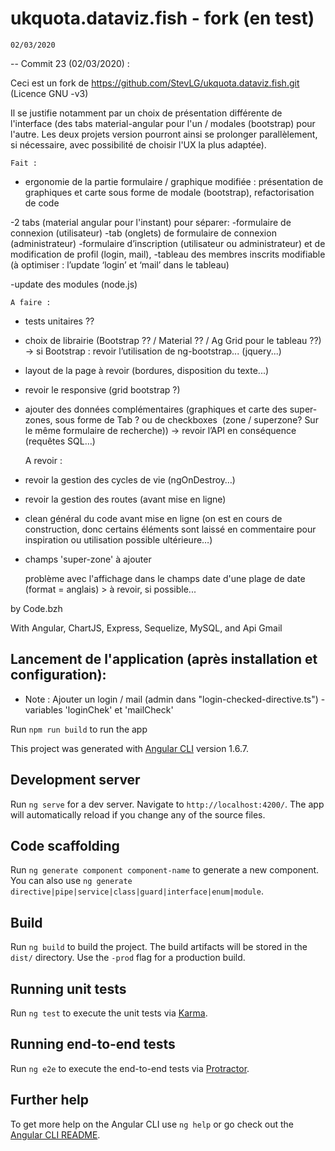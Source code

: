 # ukquota.dataviz.fish - fork (en test)
	02/03/2020

-- Commit 23 (02/03/2020) :

Ceci est un fork de https://github.com/StevLG/ukquota.dataviz.fish.git (Licence GNU -v3)

Il se justifie notamment par un choix de présentation différente de l'interface (des tabs material-angular pour l'un / modales (bootstrap) pour l'autre. Les deux projets version pourront ainsi se prolonger parallèlement, si nécessaire, avec possibilité de choisir l'UX la plus adaptée).


	Fait :

- ergonomie de la partie formulaire / graphique modifiée : présentation de graphiques et carte sous forme de modale (bootstrap), refactorisation de code

-2 tabs (material angular pour l'instant) pour séparer:
	-formulaire de connexion (utilisateur)
	-tab (onglets) de formulaire de connexion (administrateur)
-formulaire d’inscription (utilisateur ou administrateur) et de modification de profil (login, mail), 
-tableau des membres inscrits modifiable (à optimiser : l’update ‘login’ et ‘mail’ dans le tableau)

-update des modules (node.js)


	A faire :

- tests unitaires ??

- choix de librairie (Bootstrap ?? / Material ?? / Ag Grid pour le tableau ??)
-> si Bootstrap : revoir l’utilisation de ng-bootstrap... (jquery...)
- layout de la page à revoir (bordures, disposition du texte...)
- revoir le responsive (grid bootstrap ?)


- ajouter des données complémentaires  (graphiques et carte des super-zones, sous forme de Tab ? ou de checkboxes  (zone / superzone? Sur le même formulaire de recherche)) → revoir l’API en conséquence (requêtes SQL…)

	A revoir :

- revoir la gestion des cycles de vie (ngOnDestroy…)
- revoir la gestion des routes (avant mise en ligne)

- clean général du code avant mise en ligne (on est en cours de construction, donc certains éléments sont laissé en commentaire pour inspiration ou utilisation possible ultérieure…)

- champs 'super-zone' à ajouter

    problème avec l'affichage dans le champs date d'une plage de date (format = anglais) > à revoir, si possible...



by Code.bzh

With Angular, ChartJS, Express, Sequelize, MySQL, and Api Gmail



## Lancement de l'application (après installation et configuration):

- Note : Ajouter un login / mail (admin dans "login-checked-directive.ts") - variables 'loginChek' et 'mailCheck'


Run `npm run build` to run the app

This project was generated with [Angular CLI](https://github.com/angular/angular-cli) version 1.6.7. 

## Development server

Run `ng serve` for a dev server. Navigate to `http://localhost:4200/`. The app will automatically reload if you change any of the source files.

## Code scaffolding

Run `ng generate component component-name` to generate a new component. You can also use `ng generate directive|pipe|service|class|guard|interface|enum|module`.

## Build

Run `ng build` to build the project. The build artifacts will be stored in the `dist/` directory. Use the `-prod` flag for a production build.

## Running unit tests

Run `ng test` to execute the unit tests via [Karma](https://karma-runner.github.io).

## Running end-to-end tests

Run `ng e2e` to execute the end-to-end tests via [Protractor](http://www.protractortest.org/).

## Further help

To get more help on the Angular CLI use `ng help` or go check out the [Angular CLI README](https://github.com/angular/angular-cli/blob/master/README.md).
